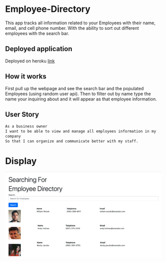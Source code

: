 # Employee-Directory
This app tracks all information related to your Employees with their name, email, and cell phone number. With the ability to sort out different employees with the search bar.
## Deployed application
Deployed on heroku [link](https://employee-directory-2727.herokuapp.com/)
## How it works
First pull up the webpage and see the search bar and the populated Employees (using random user api). Then to filter out by name type the name your inquiring about and it will appear as that employee information.
## User Story
```
As a business owner
I want to be able to view and manage all employees information in my company
So that I can organize and communicate better with my staff.
```
# Display
![img](img/Employee_Dir_img.png)